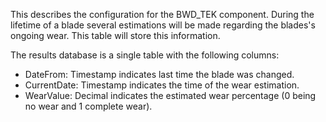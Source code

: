 This describes the configuration for the BWD_TEK component. 
During the lifetime of a blade several estimations will be made regarding the blades's ongoing wear.
This table will store this information.


The results database is a single table with the following columns:
  - DateFrom: Timestamp indicates last time the blade was changed.
  - CurrentDate: Timestamp indicates the time of the wear estimation.
  - WearValue: Decimal indicates the estimated wear percentage (0 being no wear and 1 complete wear).
